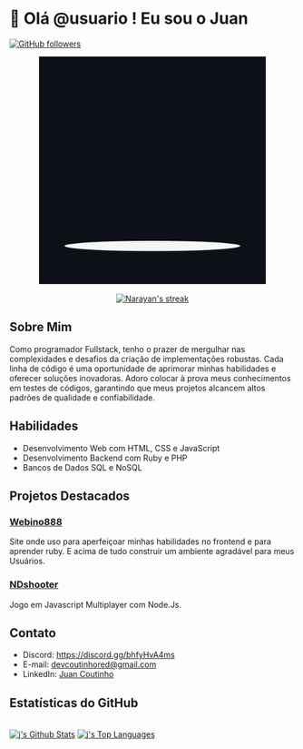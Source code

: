 # 👋 Olá @usuario ! Eu sou o Juan


[![GitHub followers](https://img.shields.io/github/followers/DevJuanzok4?label=Follow&style=social)](https://github.com/DevJuanzok4)

<div style="text-align: center;">
  <img width="400px" height="400px" src="Cloud sync (1).gif" alt="Texto alternativo">
</div>


<p align="center">
    <a href="https://github.com/DevJuanzok4/github-readme-streak-stats">
        <img title="🔥 Get streak stats for your profile at git.io/streak-stats" alt="Narayan's streak" src="https://github-readme-streak-stats.herokuapp.com/?user=DevJuanzok4&theme=synthwave&hide_border=true&bg_color=0D1117"/>
    </a>
</p>

## Sobre Mim

Como programador Fullstack, tenho o prazer de mergulhar nas complexidades e desafios da criação de implementações robustas. Cada linha de código é uma oportunidade de aprimorar minhas habilidades e oferecer soluções inovadoras. Adoro colocar à prova meus conhecimentos em testes de códigos, garantindo que meus projetos alcancem altos padrões de qualidade e confiabilidade.

## Habilidades

- Desenvolvimento Web com HTML, CSS e JavaScript
- Desenvolvimento Backend com Ruby e PHP
- Bancos de Dados SQL e NoSQL

## Projetos Destacados

### [Webino888](https://github.com/DevJuanzok4/Site-Projeto-Webino888.Bet)

Site onde uso para aperfeiçoar minhas habilidades no frontend e para aprender ruby.
E acima de tudo construir um ambiente agradável para meus Usuários.

### [NDshooter](https://github.com/DevJuanzok4/NDshooter-Multiplayer-Game)

Jogo em Javascript Multiplayer com Node.Js.


## Contato

- Discord: https://discord.gg/bhfyHvA4ms
- E-mail: devcoutinhored@gmail.com
- LinkedIn: [Juan Coutinho](https://www.linkedin.com/in/juancoutinho/)


## Estatísticas do GitHub



  <br/>
    <a href="https://github.com/DevJuanzok4/github-readme-stats"><img alt="j's Github Stats" src="https://github-readme-stats.vercel.app/api?username=DevJuanzok4&show_icons=true&count_private=true&theme=synthwave&hide_border=true&bg_color=0D1117" /></a>
  <a href="https://github.com/DevJuanzok4/github-readme-stats"><img alt="j's Top Languages" src="https://github-readme-stats.vercel.app/api/top-langs/?username=DevJuanzok4&langs_count=8&count_private=true&layout=compact&theme=synthwave&hide_border=true&bg_color=0D1117" /></a>
  <br/>
 


<br/>

